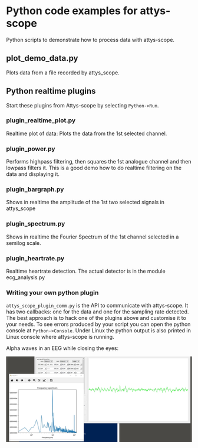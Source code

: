 # Python code examples for attys-scope
Python scripts to demonstrate how to process data with
attys-scope.

## plot_demo_data.py
Plots data from a file recorded by attys_scope.

## Python realtime plugins

Start these plugins from Attys-scope by selecting `Python->Run`.

### plugin_realtime_plot.py
Realtime plot of data: Plots the data from the 1st selected
channel.

### plugin_power.py
Performs highpass filtering, then squares the 1st analogue channel and then lowpass filters it.
This is a good demo how to do realtime filtering on the data and displaying it.

### plugin_bargraph.py
Shows in realtime the amplitude of the 1st two selected
signals in attys_scope

### plugin_spectrum.py
Shows in realtime the Fourier Spectrum of the 1st channel selected
in a semilog scale.

### plugin_heartrate.py
Realtime heartrate detection. The actual detector is in the
module ecg_analysis.py

### Writing your own python plugin
`attys_scope_plugin_comm.py` is the API to communicate with attys-scope. It has
two callbacks: one for the data and one for the sampling rate detected.
The best approach is to hack one of the plugins above and customise it to your needs.
To see errors produced by your script you can open the python console at `Python->Console`.
Under Linux the python output is also printed in Linux console where attys-scope is running.

Alpha waves in an EEG while closing the eyes:

![alt tag](realtime_spectrum_eeg_alpha_waves.png)
